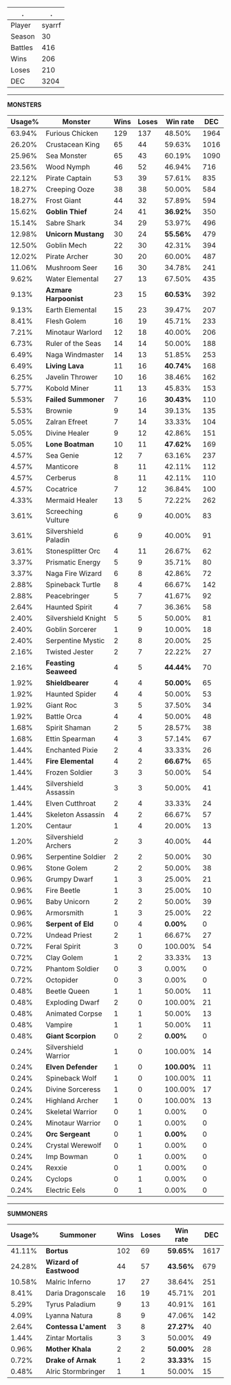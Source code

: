 .|.
|-|-
Player|syarrf
Season|30
Battles|416
Wins|206
Loses|210
DEC|3204

---
**MONSTERS**

Usage%|Monster|Wins|Loses|Win rate|DEC|
-|-|-|-|-|-|
63.94%|Furious Chicken|129|137|48.50%|1964|
26.20%|Crustacean King|65|44|59.63%|1016|
25.96%|Sea Monster|65|43|60.19%|1090|
23.56%|Wood Nymph|46|52|46.94%|716|
22.12%|Pirate Captain|53|39|57.61%|835|
18.27%|Creeping Ooze|38|38|50.00%|584|
18.27%|Frost Giant|44|32|57.89%|594|
15.62%|**Goblin Thief**|24|41|**36.92%**|350|
15.14%|Sabre Shark|34|29|53.97%|496|
12.98%|**Unicorn Mustang**|30|24|**55.56%**|479|
12.50%|Goblin Mech|22|30|42.31%|394|
12.02%|Pirate Archer|30|20|60.00%|487|
11.06%|Mushroom Seer|16|30|34.78%|241|
9.62%|Water Elemental|27|13|67.50%|435|
9.13%|**Azmare Harpoonist**|23|15|**60.53%**|392|
9.13%|Earth Elemental|15|23|39.47%|207|
8.41%|Flesh Golem|16|19|45.71%|233|
7.21%|Minotaur Warlord|12|18|40.00%|206|
6.73%|Ruler of the Seas|14|14|50.00%|188|
6.49%|Naga Windmaster|14|13|51.85%|253|
6.49%|**Living Lava**|11|16|**40.74%**|168|
6.25%|Javelin Thrower|10|16|38.46%|162|
5.77%|Kobold Miner|11|13|45.83%|153|
5.53%|**Failed Summoner**|7|16|**30.43%**|110|
5.53%|Brownie|9|14|39.13%|135|
5.05%|Zalran Efreet|7|14|33.33%|104|
5.05%|Divine Healer|9|12|42.86%|151|
5.05%|**Lone Boatman**|10|11|**47.62%**|169|
4.57%|Sea Genie|12|7|63.16%|237|
4.57%|Manticore|8|11|42.11%|112|
4.57%|Cerberus|8|11|42.11%|110|
4.57%|Cocatrice|7|12|36.84%|100|
4.33%|Mermaid Healer|13|5|72.22%|262|
3.61%|Screeching Vulture|6|9|40.00%|83|
3.61%|Silvershield Paladin|6|9|40.00%|91|
3.61%|Stonesplitter Orc|4|11|26.67%|62|
3.37%|Prismatic Energy|5|9|35.71%|80|
3.37%|Naga Fire Wizard|6|8|42.86%|72|
2.88%|Spineback Turtle|8|4|66.67%|142|
2.88%|Peacebringer|5|7|41.67%|92|
2.64%|Haunted Spirit|4|7|36.36%|58|
2.40%|Silvershield Knight|5|5|50.00%|81|
2.40%|Goblin Sorcerer|1|9|10.00%|18|
2.40%|Serpentine Mystic|2|8|20.00%|25|
2.16%|Twisted Jester|2|7|22.22%|27|
2.16%|**Feasting Seaweed**|4|5|**44.44%**|70|
1.92%|**Shieldbearer**|4|4|**50.00%**|65|
1.92%|Haunted Spider|4|4|50.00%|53|
1.92%|Giant Roc|3|5|37.50%|34|
1.92%|Battle Orca|4|4|50.00%|48|
1.68%|Spirit Shaman|2|5|28.57%|38|
1.68%|Ettin Spearman|4|3|57.14%|67|
1.44%|Enchanted Pixie|2|4|33.33%|26|
1.44%|**Fire Elemental**|4|2|**66.67%**|65|
1.44%|Frozen Soldier|3|3|50.00%|54|
1.44%|Silvershield Assassin|3|3|50.00%|41|
1.44%|Elven Cutthroat|2|4|33.33%|24|
1.44%|Skeleton Assassin|4|2|66.67%|57|
1.20%|Centaur|1|4|20.00%|13|
1.20%|Silvershield Archers|2|3|40.00%|44|
0.96%|Serpentine Soldier|2|2|50.00%|30|
0.96%|Stone Golem|2|2|50.00%|38|
0.96%|Grumpy Dwarf|1|3|25.00%|21|
0.96%|Fire Beetle|1|3|25.00%|10|
0.96%|Baby Unicorn|2|2|50.00%|39|
0.96%|Armorsmith|1|3|25.00%|22|
0.96%|**Serpent of Eld**|0|4|**0.00%**|0|
0.72%|Undead Priest|2|1|66.67%|27|
0.72%|Feral Spirit|3|0|100.00%|54|
0.72%|Clay Golem|1|2|33.33%|13|
0.72%|Phantom Soldier|0|3|0.00%|0|
0.72%|Octopider|0|3|0.00%|0|
0.48%|Beetle Queen|1|1|50.00%|11|
0.48%|Exploding Dwarf|2|0|100.00%|21|
0.48%|Animated Corpse|1|1|50.00%|13|
0.48%|Vampire|1|1|50.00%|11|
0.48%|**Giant Scorpion**|0|2|**0.00%**|0|
0.24%|Silvershield Warrior|1|0|100.00%|14|
0.24%|**Elven Defender**|1|0|**100.00%**|11|
0.24%|Spineback Wolf|1|0|100.00%|11|
0.24%|Divine Sorceress|1|0|100.00%|17|
0.24%|Highland Archer|1|0|100.00%|13|
0.24%|Skeletal Warrior|0|1|0.00%|0|
0.24%|Minotaur Warrior|0|1|0.00%|0|
0.24%|**Orc Sergeant**|0|1|**0.00%**|0|
0.24%|Crystal Werewolf|0|1|0.00%|0|
0.24%|Imp Bowman|0|1|0.00%|0|
0.24%|Rexxie|0|1|0.00%|0|
0.24%|Cyclops|0|1|0.00%|0|
0.24%|Electric Eels|0|1|0.00%|0|

---
**SUMMONERS**

Usage%|Summoner|Wins|Loses|Win rate|DEC|
-|-|-|-|-|-|
41.11%|**Bortus**|102|69|**59.65%**|1617|
24.28%|**Wizard of Eastwood**|44|57|**43.56%**|679|
10.58%|Malric Inferno|17|27|38.64%|251|
8.41%|Daria Dragonscale|16|19|45.71%|201|
5.29%|Tyrus Paladium|9|13|40.91%|161|
4.09%|Lyanna Natura|8|9|47.06%|142|
2.64%|**Contessa L'ament**|3|8|**27.27%**|40|
1.44%|Zintar Mortalis|3|3|50.00%|49|
0.96%|**Mother Khala**|2|2|**50.00%**|28|
0.72%|**Drake of Arnak**|1|2|**33.33%**|15|
0.48%|Alric Stormbringer|1|1|50.00%|15|
